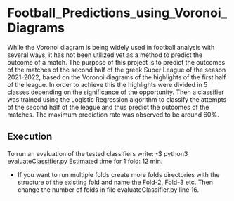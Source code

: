 # Football_Predictions_using_Voronoi_Diagrams

While the Voronoi diagram is being widely used in football analysis with several ways, it has not been utilized yet as a method to predict the outcome of a match. The purpose of this project is to predict the outcomes of the matches of the second half of the greek Super League of the season 2021-2022, based on the Voronoi diagrams of the highlights of the first half of the league. In order to achieve this the highlights were divided in 5 classes depending on the significance of the opportunity. Then a classifier was trained using the Logistic Regression algorithm to classify the attempts of the second half of the league and thus predict the outcomes of the matches. The maximum prediction rate was observed to be around 60%. 

## Execution

To run an evaluation of the tested classifiers write:
-$ python3 evaluateClassifier.py
 Estimated time for 1 fold: 12 min.

* If you want to run multiple folds create more folds directories with the structure of the existing fold and name the Fold-2, Fold-3 etc. Then change the number of folds in file evaluateClassifier.py line 16.


